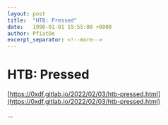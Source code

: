 ```yaml
---
layout: post
title:  "HTB: Pressed"
date:   1990-01-01 19:55:00 +0000
author: PfiatDe
excerpt_separator: <!--more-->
---
```


# HTB: Pressed
[https://0xdf.gitlab.io/2022/02/03/htb-pressed.html](https://0xdf.gitlab.io/2022/02/03/htb-pressed.html)

...
<!--more-->
